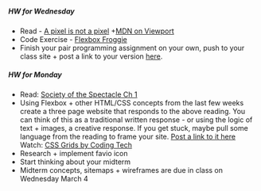 ##### HW for Wednesday
* Read - [A pixel is not a pixel](https://www.quirksmode.org/blog/archives/2010/04/a_pixel_is_not.html) +[MDN on Viewport](https://developer.mozilla.org/en-US/docs/Mozilla/Mobile/Viewport_meta_tag)
* Code Exercise - [Flexbox Froggie](https://flexboxfroggy.com/)
* Finish your pair programming assignment on your own, push to your class site + post a link to your version [here](https://github.com/rebleo/webDevSpring2020/wiki/Week-05#pair-programming-projects).

##### HW for Monday
* Read: [Society of the Spectacle Ch 1](debord.html) 
* Using Flexbox + other HTML/CSS concepts from the last few weeks create a three page website that responds to the above reading. You can think of this as a traditional written response - or using the logic of text + images, a creative response. If you get stuck, maybe pull some language from the reading to frame your site. [Post a link to it here](https://github.com/rebleo/webDevSpring2020/wiki/Week-06#debord-response-sites)
Watch: [CSS Grids by Coding Tech](https://www.youtube.com/watch?v=7kVeCqQCxlk)
* Research + implement favio icon
* Start thinking about your midterm
* Midterm concepts, sitemaps + wireframes are due in class on Wednesday March 4